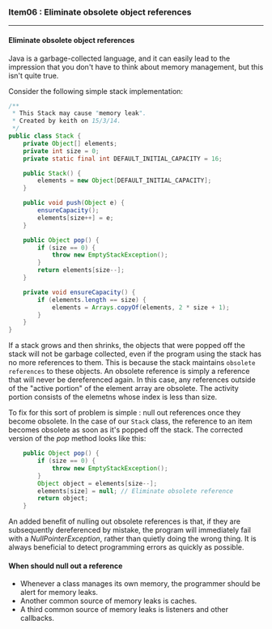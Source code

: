 ### Item06 : Eliminate obsolete object references

----------

#### Eliminate obsolete object references

Java is a garbage-collected language, and it can easily lead to the impression that you don't have to think about memory management, but this isn't quite true.

Consider the following simple stack implementation:

```java
/**
 * This Stack may cause "memory leak".
 * Created by keith on 15/3/14.
 */
public class Stack {
    private Object[] elements;
    private int size = 0;
    private static final int DEFAULT_INITIAL_CAPACITY = 16;

    public Stack() {
        elements = new Object[DEFAULT_INITIAL_CAPACITY];
    }

    public void push(Object e) {
        ensureCapacity();
        elements[size++] = e;
    }

    public Object pop() {
        if (size == 0) {
            throw new EmptyStackException();
        }
        return elements[size--];
    }

    private void ensureCapacity() {
        if (elements.length == size) {
            elements = Arrays.copyOf(elements, 2 * size + 1);
        }
    }
}
```

If a stack grows and then shrinks, the objects that were popped off the stack will not be garbage collected, even if the program using the stack has no more references to them. This is because the stack maintains `obsolete references` to these objects. An obsolete reference is simply a reference that will never be dereferenced again. In this case, any references outside of the "active portion" of the element array are obsolete. The activity portion consists of the elemetns whose index is less than size.

To fix for this sort of problem is simple : null out references once they become obsolete. In the case of our `Stack` class, the reference to an item becomes obsolete as soon as it's popped off the stack. The corrected version of the *pop* method looks like this:

```java
    public Object pop() {
        if (size == 0) {
            throw new EmptyStackException();
        }
        Object object = elements[size--];
        elements[size] = null; // Eliminate obsolete reference
        return object;
    }
```

An added benefit of nulling out obsolete references is that, if they are subsequently dereferenced by mistake, the program will immediately fail with a *NullPointerException*, rather than quietly doing the wrong thing. It is always beneficial to detect programming errors as quickly as possible.

#### When should null out a reference

- Whenever a class manages its own memory, the programmer should be alert for memory leaks.
- Another common source of memory leaks is caches.
- A third common source of memory leaks is listeners and other callbacks.
